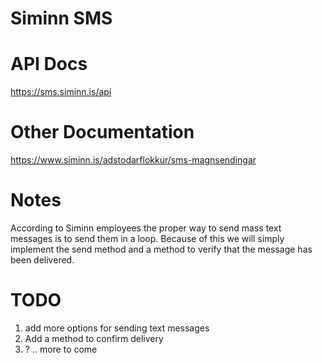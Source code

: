 # Siminn SMS

# API Docs
https://sms.siminn.is/api

# Other Documentation
https://www.siminn.is/adstodarflokkur/sms-magnsendingar


# Notes
According to Siminn employees the proper way to send mass text messages is to send them in a loop. Because of this we will simply implement the send method and a method to verify that the message has been delivered.

# TODO
1. add more options for sending text messages
2. Add a method to confirm delivery
3. ? .. more to come